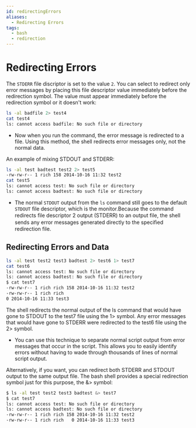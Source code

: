 ```yaml
---
id: redirectingErrors
aliases:
  - Redirecting Errors
tags:
  - bash
  - redirection
---
```


# Redirecting Errors

The `STDERR` file discriptor is set to the value `2`. You can select to redirect
only error messages by placing this file descriptor value immediately before the
redirection symbol. The value must appear immediately before the redirection
symbol or it doesn't work:

```bash
ls -al badfile 2> test4
cat test4
ls: cannot access badfile: No such file or directory
```

- Now when you run the command, the error message is redirected to a file. Using
  this method, the shell redirects error messages only, not the normal data.

An example of mixing STDOUT and STDERR:

```bash
ls -al test badtest test2 2> test5
-rw-rw-r-- 1 rich 158 2014-10-16 11:32 test2
cat test5
ls: cannot access test: No such file or directory
ls: cannot access badtest: No such file or directory
```

- The normal `STDOUT` output from the `ls` command still goes to the default
  `STDOUT` file descriptor, which is the monitor.Because the command redirects ﬁle descriptor 2 output
  (STDERR) to an output file, the shell sends any error messages generated directly to the
  speciﬁed redirection file.

## Redirecting Errors and Data

```bash
ls -al test test2 test3 badtest 2> test6 1> test7
cat test6
ls: cannot access test: No such file or directory
ls: cannot access badtest: No such file or directory
$ cat test7
-rw-rw-r-- 1 rich rich 158 2014-10-16 11:32 test2
-rw-rw-r-- 1 rich rich
0 2014-10-16 11:33 test3
```

The shell redirects the normal output of the ls command that would have gone to STDOUT
to the test7 file using the 1> symbol. Any error messages that would have gone to
STDERR were redirected to the test6 file using the 2> symbol.

- You can use this technique to separate normal script output from error
  messages that occur in the script. This allows you to easily identify errors
  without having to wade through thousands of lines of normal script output.

Alternatively, if you want, you can redirect both STDERR and STDOUT output to the same
output file. The bash shell provides a special redirection symbol just for this purpose, the
&> symbol:

```bash
$ ls -al test test2 test3 badtest &> test7
$ cat test7
ls: cannot access test: No such file or directory
ls: cannot access badtest: No such file or directory
-rw-rw-r-- 1 rich rich 158 2014-10-16 11:32 test2
-rw-rw-r-- 1 rich rich   0 2014-10-16 11:33 test3
```
